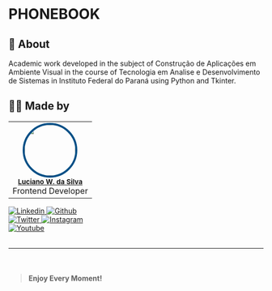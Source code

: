 # PHONEBOOK

## 📙 About
Academic work developed in the subject of Construção de Aplicações em Ambiente Visual in the course of Tecnologia em Analise e Desenvolvimento de Sistemas in Instituto Federal do Paraná using Python and Tkinter.

## 👨‍💻 Made by

<table>
  <tr>
    <td align="center"><img style="border-radius: 50%; border: 4px solid #014F86" src="https://avatars3.githubusercontent.com/u/36344130?s=460&u=8f38afb60832d4576570ab1672894ac935e65db6&v=4" width="100px;" alt=""/><br /><sub><b><a href="https://linkedin.com/in/lucianoweslen11" title="Luciano">Luciano W. da Silva</a></b></sub><br/>Frontend Developer</td>
  </tr>
</table>

<a href="https://www.linkedin.com/in/lweslen/">
  <img
    src="https://img.shields.io/badge/informational?style=for-the-badge&logo=linkedin&logoColor=white&color=014F86"
    alt="Linkedin"
  />
</a>
<a href="https://www.github.com/lweslen/">
  <img
    src="https://img.shields.io/badge/informational?style=for-the-badge&logo=github&logoColor=white&color=014F86"
    alt="Github"
  />
</a>
<br/>
<a href="https://www.twitter.com/lweslen1/">
  <img
    src="https://img.shields.io/badge/informational?style=for-the-badge&logo=twitter&logoColor=white&color=014F86"
    alt="Twitter"
  />
</a>
<a href="https://www.instagram.com/weslen.dev/">
  <img
    src="https://img.shields.io/badge/informational?style=for-the-badge&logo=Instagram&logoColor=white&color=014F86"
    alt="Instagram"
  />
</a>
<br/>
<a href="https://www.youtube.com/channel/UCKiSOLXbf8zVdDJ6VfiPzgA">
  <img
    src="https://img.shields.io/badge/-nformational?style=for-the-badge&logo=youtube&logoColor=white&color=014F86"
    alt="Youtube"
  />
</a>

<br/>
<br/>

---

<br/>

> #### **Enjoy Every Moment!**
